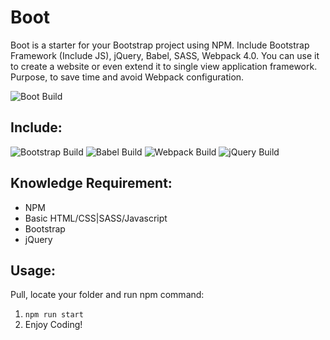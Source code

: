 # Boot
Boot is a starter for your Bootstrap project using NPM. Include Bootstrap Framework (Include JS), jQuery, Babel, SASS, Webpack 4.0. You can use it to create a website or even extend it to single view application framework. Purpose, to save time and avoid Webpack configuration. 

![Boot Build](https://img.shields.io/badge/Build-1.0-green.svg)

## Include: 
![Bootstrap Build](https://img.shields.io/badge/Bootstrap-4.3.1-blue.svg)
![Babel Build](https://img.shields.io/badge/Babel-7.3-yellow.svg)
![Webpack Build](https://img.shields.io/badge/Webpack-4.29.5-9cf.svg)
![jQuery Build](https://img.shields.io/badge/jQuery-3.3.1-blue.svg)

## Knowledge Requirement: 
 - NPM
 - Basic HTML/CSS|SASS/Javascript
 - Bootstrap
 - jQuery

## Usage: 
Pull, locate your folder and run npm command: 
1. `npm run start`
2. Enjoy Coding!

